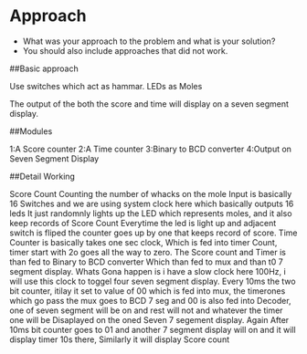 # Approach

- What was your approach to the problem and what is your solution?
- You should also include approaches that did not work.

##Basic approach

Use switches which act as hammar.
LEDs as Moles

The output of the both the score and time will display on a seven segment display.

##Modules

1:A Score counter 
2:A Time counter
3:Binary to BCD converter
4:Output on Seven Segment Display
[](https://drive.google.com/file/d/1TW5dVH_bIU5aARj2I9uMmL4-0ItDH6Xi/view?usp=sharing)

##Detail Working

Score Count Counting the number of whacks on the mole
Input is basically 16 Switches and we are using system clock here which basically outputs 16 leds
It just randomnly lights up the LED which represents moles, and it also keep records of Score Count
Everytime the led is light up and adjacent switch is fliped the counter goes up by one that keeps record of score.
Time Counter is basically takes one sec clock, Which is fed into timer Count, timer start with 2o goes all the way
to zero.
The Score count and Timer is than fed to Binary to BCD converter Which than fed to mux and than t0 7 segment display.
Whats Gona happen is i have a slow clock here 100Hz, i will use this clock to toggel four seven segment display.
Every 10ms the two bit counter, itilay it set to value of 00 which is fed into mux, the timerones which go pass the mux
goes to BCD 7 seg and 00 is also fed into Decoder, one of seven segment will be on and rest will not and whatever the timer 
one will be Disaplayed on the oned Seven 7 segement display. Again After 10ms bit counter goes to 01 and another 7 segment 
display will on and it will display timer 10s there, Similarly it will display Score count
